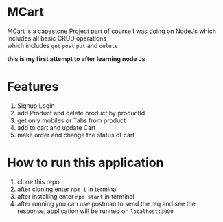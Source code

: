 # MCart

MCart is a capestone Project part of course I was doing on NodeJs which includes all basic CRUD operations </br>
which includes ``get`` ```post``` ``put`` and ```delete```

 <strong>this is my first attempt to after learning node Js</strong>

# Features
 1. Signup,Login
 2. add Product and delete product by productId
 3. get only mobiles or Tabs from product
 4. add to cart and update Cart
 5. make order and change the status of cart
 
# How to run this application
 1. clone this repo 
 2. after cloning enter ```npm i``` in terminal
 3. after installing enter ```npm start``` in terminal 
 4. after running you can use postman to send the req and see the response, application will be runned on ```localhost:3000```
